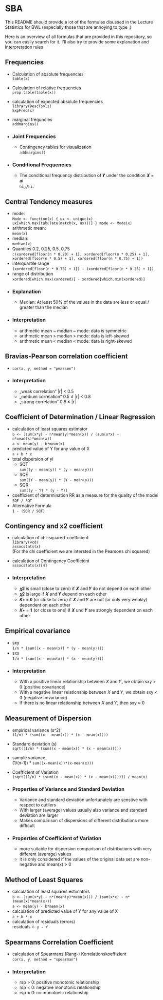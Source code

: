 # SBA

This README should provide a lot of the formulas disussed in the Lecture Statistics for BWL (especially those that are annoying 
to type ;)

Here is an overview of all formulas that are provided in this repository, so you can easily search for it.
I'll also try to provide some explanation and interpretation rules

## Frequencies
- Calculation of absolute frequencies  <br>`table(x)`
- Calculation of relative frequencies  <br>`prop.table(table(x))`
- calculation of expected absolute frequencies  <br>`library(DescTools)`  <br>`ExpFreq(x)`
  
- marginal frequncies <br>`addmargins()`

 - ### Joint Frequencies
    - Contingency tables for visualization <br>`addmargins()`
    
- ### Conditional Frequencies
     - The conditional frequency distribution of 𝒀 under the condition 𝑿 = 𝒂i <br> `hij/hi`.
## Central Tendency measures
- mode: <br>
  `Mode <- function(x) {
  ux <- unique(x)
  ux[which.max(tabulate(match(x, ux)))]
  }
  mode <- Mode(x)`
- arithmetic mean:  <br> `mean(x)`
- median:  <br> `median(x)`
- Quantiles 0.2, 0.25, 0.5, 0.75  <br>
  `c(xordered[floor(n * 0.20) + 1], xordered[floor(n * 0.25) + 1], xordered[floor(n * 0.5) + 1], xordered[floor(n * 0.75) + 1])`
- interquartile range  <br>`(xordered[floor(n * 0.75) + 1]) - (xordered[floor(n * 0.25) + 1])`
- range of distribution  <br>`xordered[which.max(xordered)] - xordered[which.min(xordered)]`
 - ### Explanation
    - Median: At least 50% of the values in the data are less or equal / greater than the median
 - ### Interpretation
    - arithmetic mean ~ median ~ mode: data is symmetric
    - arithmetic mean > median > mode: data is left-skewed
    - arithmetic mean < median < mode: data is right-skewed
  
## Bravias-Pearson correlation coefficient
- `cor(x, y, method = "pearson")`
- ### Interpretation
    - „weak correlation“ |r| < 0.5
    - „medium correlation“ 0.5 ≤ |r| < 0.8
    - „strong correlation“ 0.8 ≤ |r|

## Coefficient of Determination / Linear Regression
- calculation of least squares estimator <br> 
  `b <- (sum(x*y) - n*mean(y)*mean(x)) / (sum(x*x) - n*mean(x)*mean(x))`  <br>
  `a <- mean(y) - b*mean(x)`
- predicted value of Y for any value of X  <br> `a + b * x`
- total dispersion of yi
    - SQT <br> `sum((y - mean(y)) * (y - mean(y)))`
    - SQE  <br> `sum((Y - mean(y)) * (Y - mean(y)))`
    - SQR  <br>`sum((y - Y) * (y - Y))`
- coefficient of determination RR as a measure for the quality of the model  <br>`SQE / SQT`
- Alternative Formula  <br>`1 - (SQR / SQT)`

## Contingency and x2 coefficient
- calculation of chi-squared-coefficient. <br>
  `library(vcd)`  <br>
  `assocstats(x)`  <br>
  (For the chi coefficient we are intersted in the Pearsons chi squared)
- calculation of Contingency Coefficient <br>  `assocstats(x)[4]`
  
- ### Interpretation
    - 𝝌𝟐 is small (close to zero) if 𝑿 and 𝒀 do not depend on each other
    - 𝝌𝟐 is large if 𝑿 and 𝒀 depend on each other
    - 𝑲∗ = 𝟎 (or close to zero) if 𝑿 and 𝒀 are not (or only very weakly) dependent on each other
    - 𝑲∗ = 𝟏 (or close to one) if 𝑿 und 𝒀 are strongly dependent on each other

## Empirical covariance
- sxy  <br>`1/n * (sum((x - mean(x)) * (y - mean(y))))`
- sxx  <br>`1/n * (sum((x - mean(x)) * (x - mean(y))))`
- ### Interpretation
  - With a positive linear relationship between 𝑋 and 𝑌, we obtain sxy > 0 (positive covariance)
  - With a negative linear relationship between 𝑋 and 𝑌, we obtain sxy < 0 (negative covariance)  
  - If there is no linear relationship between 𝑋 and 𝑌, then sxy ≈ 0

## Measurement of Dispersion
- empirical variance (s^2) <br>  `(1/n) * (sum((x - mean(x)) * (x - mean(x))))`
- Standard deviation (s)  <br>`sqrt((1/n) * (sum((x - mean(x)) * (x - mean(x)))))`
- sample variance  <br>(1/(n-1)) * `sum((x-mean(x))*(x-mean(x)))`
- Coefficient of Variation  <br> `(sqrt((1/n) * (sum((x - mean(x)) * (x - mean(x)))))) / mean(x)`

- ### Properties of Variance and Standard Deviation
  - Variance and standard deviation unfortunately are senstive with respect to outliers
  - With larger (average) values usually also variance and standard deviation are larger
  - Makes comparison of dispersions of different distributions more difficult
  
- ### Properties of Coefficient of Variation
  - more suitable for dispersion comparison of distributions with very different (average) values
  - It is only considered if the values of the original data set are non-negative and mean(x) > 0


## Method of Least Squares
- calculation of least squares estimators  <br> `b <- (sum(x*y) - n*(mean(y)*mean(x))) / (sum(x*x) - n*(mean(x)*mean(x)))`
  <br> `a <- mean(y) - b*mean(x)`
- calculation of predicted value of Y for any value of X  <br> `a + b * x`
- calculation of residuals (errors)  <br>residuals <- `y - Y`

## Spearmans Correlation Coefficient
- calculation of Spearmans (Rang-) Korrelationskoeffizient <br>`cor(x, y, method = "spearman")`
- ### Interpretation
  - rsp > 0: positive monotonic relationship
  - rsp < 0: negative monotonic relationship
  - rsp ≈ 0: no monotonic relationship











